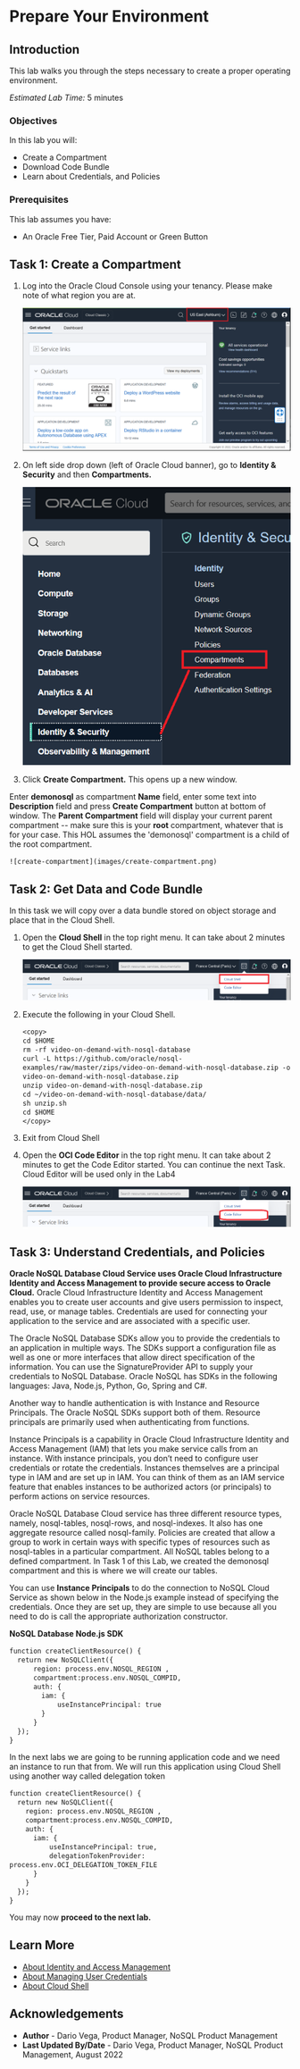 # Prepare Your Environment

## Introduction

This lab walks you through the steps necessary to create a proper operating environment.

_Estimated Lab Time:_ 5 minutes

### Objectives

In this lab you will:
* Create a Compartment
* Download Code Bundle
* Learn about Credentials, and Policies

### Prerequisites

This lab assumes you have:

* An Oracle Free Tier, Paid Account or Green Button


## Task 1: Create a Compartment

1. Log into the Oracle Cloud Console using your tenancy. Please make note of
what region you are at.

    ![console-image](images/console-image.png)

2. On left side drop down (left of Oracle Cloud banner), go to **Identity & Security**
and then **Compartments.**

    ![identity-security-compartment](images/identity-security-compartment.png)

3. Click **Create Compartment.** This opens up a new window.

  Enter **demonosql** as compartment **Name** field, enter some text into **Description**
  field and press **Create Compartment** button at bottom of window.
  The **Parent Compartment** field will display your current parent compartment --
  make sure this is your **root** compartment, whatever that is for your case.
  This HOL assumes the 'demonosql' compartment is a child of the root compartment.

    ![create-compartment](images/create-compartment.png)

## Task 2: Get Data and Code Bundle

In this task we will copy over a data bundle stored on object storage and
place that in the Cloud Shell.

1. Open the **Cloud Shell** in the top right menu. It can take about 2 minutes
to get the Cloud Shell started.

    ![cloud-shell](images/cloud-shell.png)

2. Execute the following in your Cloud Shell.

    ````
    <copy>
    cd $HOME
    rm -rf video-on-demand-with-nosql-database
    curl -L https://github.com/oracle/nosql-examples/raw/master/zips/video-on-demand-with-nosql-database.zip -o video-on-demand-with-nosql-database.zip
    unzip video-on-demand-with-nosql-database.zip
    cd ~/video-on-demand-with-nosql-database/data/
    sh unzip.sh
    cd $HOME
    </copy>
    ````

3. Exit from Cloud Shell

4. Open the **OCI Code Editor** in the top right menu. It can take about 2 minutes
to get the Code Editor started. You can continue the next Task. Cloud Editor
will be used only in the Lab4

    ![cloud-code-editor](images/cloud-code-editor.png)

## Task 3: Understand Credentials, and Policies

**Oracle NoSQL Database Cloud Service uses Oracle Cloud Infrastructure Identity
and Access Management to provide secure access to Oracle Cloud.** Oracle Cloud
Infrastructure Identity and Access Management enables you to create user accounts
and give users permission to inspect, read, use, or manage tables.
Credentials are used for connecting your application to the service and are
associated with a specific user.

The Oracle NoSQL Database SDKs allow you to provide the credentials to an application
in multiple ways. The SDKs support a configuration file as well as one or more
interfaces that allow direct specification of the information. You can use the
SignatureProvider API to supply your credentials to NoSQL Database.
Oracle NoSQL has SDKs in the following languages:  Java, Node.js, Python, Go, Spring and C#.

Another way to handle authentication is with Instance and Resource Principals.
The Oracle NoSQL SDKs support both of them. Resource principals are primarily
used when authenticating from functions.

Instance Principals is a capability in Oracle Cloud Infrastructure Identity
and Access Management (IAM) that lets you make service calls from an instance.
With instance principals, you don’t need to configure user credentials or
rotate the credentials. Instances themselves are a principal type in IAM and
are set up in IAM. You can think of them as an IAM service feature that enables
instances to be authorized actors (or principals) to perform actions on service resources.

Oracle NoSQL Database Cloud service has three different resource types, namely,
nosql-tables, nosql-rows, and nosql-indexes. It also has one aggregate resource
called nosql-family. Policies are created that allow a group to work in certain
ways with specific types of resources such as nosql-tables in a particular
compartment. All NoSQL tables belong to a defined compartment.
In Task 1 of this Lab, we created the demonosql compartment and this is where
 we will create our tables.

You can use **Instance Principals** to do the connection to NoSQL Cloud Service
as shown below in the Node.js example instead of specifying the credentials.
Once they are set up, they are simple to use because all you need to do is call
the appropriate authorization constructor.

**NoSQL Database Node.js SDK**
```
function createClientResource() {
  return new NoSQLClient({
      region: process.env.NOSQL_REGION ,
      compartment:process.env.NOSQL_COMPID,
      auth: {
        iam: {
            useInstancePrincipal: true
        }
      }
  });
}
```
In the next labs we are going to be running application code and we need an
instance to run that from. We will run this application using Cloud Shell
using another way called delegation token

```
function createClientResource() {
  return new NoSQLClient({
    region: process.env.NOSQL_REGION ,
    compartment:process.env.NOSQL_COMPID,
    auth: {
      iam: {
          useInstancePrincipal: true,
          delegationTokenProvider: process.env.OCI_DELEGATION_TOKEN_FILE
      }
    }
  });
}
```

You may now **proceed to the next lab.**

## Learn More

* [About Identity and Access Management](https://docs.oracle.com/en-us/iaas/Content/Identity/Concepts/overview.htm)
* [About Managing User Credentials](https://docs.oracle.com/en-us/iaas/Content/Identity/Tasks/managingcredentials.htm)
* [About Cloud Shell](https://docs.oracle.com/en-us/iaas/Content/API/Concepts/cloudshellintro.htm)


## Acknowledgements
* **Author** - Dario Vega, Product Manager, NoSQL Product Management
* **Last Updated By/Date** - Dario Vega, Product Manager, NoSQL Product Management, August 2022
